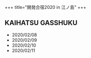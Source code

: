 +++
title="開発合宿2020 in 江ノ島"
+++

## KAIHATSU GASSHUKU

- 2020/02/08
- 2020/02/09
- 2020/02/10
- 2020/02/11

